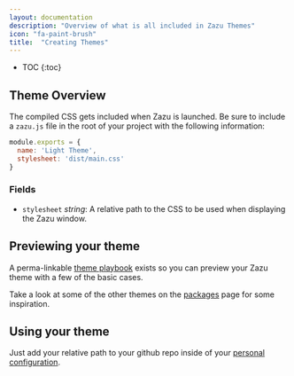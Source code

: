```yaml
---
layout: documentation
description: "Overview of what is all included in Zazu Themes"
icon: "fa-paint-brush"
title:  "Creating Themes"
---
```


* TOC
{:toc}

## Theme Overview

The compiled CSS gets included when Zazu is launched. Be sure to include a
`zazu.js` file in the root of your project with the following information:

~~~ javascript
module.exports = {
  name: 'Light Theme',
  stylesheet: 'dist/main.css'
}
~~~~

### Fields

* `stylesheet` *string*: A relative path to the CSS to be used when displaying
  the Zazu window.

## Previewing your theme

A perma-linkable [theme
playbook](https://tinytacoteam.github.io/zazu-theme-playbook) exists so you can
preview your Zazu theme with a few of the basic cases.

Take a look at some of the other themes on the [packages](/packages/) page for
some inspiration.

## Using your theme

Just add your relative path to your github repo inside of your [personal
configuration](/documentation/configuration/#theme).
